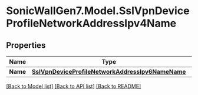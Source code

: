 # SonicWallGen7.Model.SslVpnDeviceProfileNetworkAddressIpv4Name

## Properties

Name | Type | Description | Notes
------------ | ------------- | ------------- | -------------
**Name** | [**SslVpnDeviceProfileNetworkAddressIpv6NameName**](SslVpnDeviceProfileNetworkAddressIpv6NameName.md) |  | [optional] 

[[Back to Model list]](../README.md#documentation-for-models) [[Back to API list]](../README.md#documentation-for-api-endpoints) [[Back to README]](../README.md)

